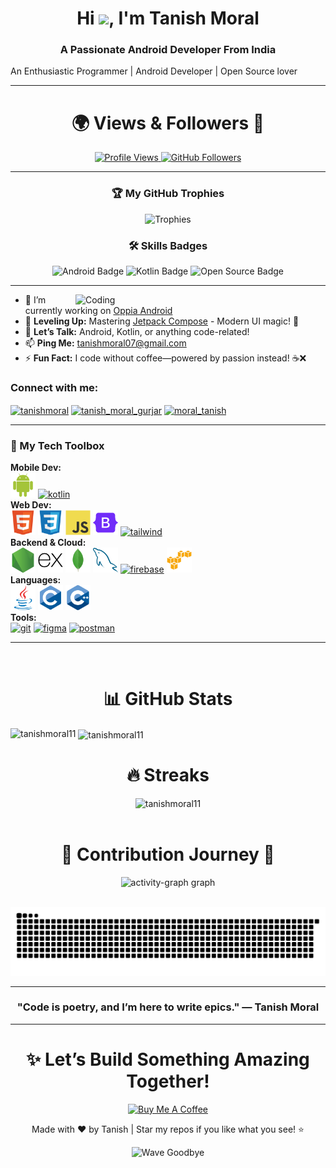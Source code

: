 <h1 align="center">Hi <img src="https://media.giphy.com/media/hvRJCLFzcasrR4ia7z/giphy.gif" width="25px">, I'm Tanish Moral</h1>
<h3 align="center">A Passionate Android Developer From India</h3>

An Enthusiastic Programmer | Android Developer | Open Source lover

---

<h1 align="center">🌍 Views & Followers 🚀</h1>
<p align="center">
  <a href="https://komarev.com/ghpvc/?username=tanishmoral11&label=Profile%20views&color=0e75b6&style=flat" target="_blank">
    <img src="https://komarev.com/ghpvc/?username=tanishmoral11" alt="Profile Views">
  </a>  
  <a href="https://github.com/tanishmoral11" target="_blank">
    <img src="https://img.shields.io/github/followers/tanishmoral11?label=Followers&style=social" alt="GitHub Followers">
  </a>
</p>

---

<h3 align="center">🏆 My GitHub Trophies</h3>
<p align="center">
  <img src="https://github-profile-trophy.vercel.app/?username=tanishmoral11&theme=radical&no-frame=true&margin-w=15" alt="Trophies">
</p>

<h3 align="center">🛠️ Skills Badges</h3>
<p align="center">
  <img src="https://img.shields.io/badge/Android-Expert-green?style=flat-square&logo=android" alt="Android Badge">
  <img src="https://img.shields.io/badge/Kotlin-Master-blue?style=flat-square&logo=kotlin" alt="Kotlin Badge">
  <img src="https://img.shields.io/badge/Open%20Source-Contributor-orange?style=flat-square" alt="Open Source Badge">
</p>

---
<img align="right" alt="Coding" width="400" src="https://github.com/Anmol-Baranwal/Cool-GIFs-For-GitHub/assets/74038190/3b4607a1-1cc6-41f1-926f-892ae880e7a5">

- 🔭 I’m currently working on [Oppia Android](https://github.com/oppia/oppia-android)
- 🌱 <b>Leveling Up:</b> Mastering <a href="https://developer.android.com/compose">Jetpack Compose</a> - Modern UI magic! 🎨  
- 💬 <b>Let’s Talk:</b> Android, Kotlin, or anything code-related!  
- 📫 <b>Ping Me:</b> <a href="mailto:tanishmoral07@gmail.com">tanishmoral07@gmail.com</a>  
- ⚡ <b>Fun Fact:</b> I code without coffee—powered by passion instead! ☕❌ 

<h3 align="left">Connect with me:</h3>
<p align="left">
<a href="https://linkedin.com/in/tanishmoral" target="_blank"><img align="center" src="https://raw.githubusercontent.com/rahuldkjain/github-profile-readme-generator/master/src/images/icons/Social/linked-in-alt.svg" alt="tanishmoral" height="30" width="40" /></a>
<a href="https://instagram.com/tanish_moral_gurjar" target="_blank"><img align="center" src="https://raw.githubusercontent.com/rahuldkjain/github-profile-readme-generator/master/src/images/icons/Social/instagram.svg" alt="tanish_moral_gurjar" height="30" width="40" /></a>
<a href="https://x.com/moral_tanish" target="_blank"><img align="center" src="https://raw.githubusercontent.com/rahuldkjain/github-profile-readme-generator/master/src/images/icons/Social/twitter.svg" alt="moral_tanish" height="30" width="40" /></a>
</p>

---

<h3 align="left">🧰 My Tech Toolbox</h3>
<p align="left">
  <b>Mobile Dev:</b><br>
  <a href="https://developer.android.com"><img src="https://raw.githubusercontent.com/devicons/devicon/master/icons/android/android-original.svg" alt="android" width="40" height="40"/></a>
  <a href="https://kotlinlang.org"><img src="https://www.vectorlogo.zone/logos/kotlinlang/kotlinlang-icon.svg" alt="kotlin" width="40" height="40"/></a><br>
  <b>Web Dev:</b><br>
  <a href="https://www.w3.org/html/"><img src="https://raw.githubusercontent.com/devicons/devicon/master/icons/html5/html5-original.svg" alt="html5" width="40" height="40"/></a>
  <a href="https://www.w3schools.com/css/"><img src="https://raw.githubusercontent.com/devicons/devicon/master/icons/css3/css3-original.svg" alt="css3" width="40" height="40"/></a>
  <a href="https://developer.mozilla.org/en-US/docs/Web/JavaScript"><img src="https://raw.githubusercontent.com/devicons/devicon/master/icons/javascript/javascript-original.svg" alt="javascript" width="40" height="40"/></a>
  <a href="https://getbootstrap.com"><img src="https://raw.githubusercontent.com/devicons/devicon/master/icons/bootstrap/bootstrap-plain.svg" alt="bootstrap" width="40" height="40"/></a>
  <a href="https://tailwindcss.com/"><img src="https://www.vectorlogo.zone/logos/tailwindcss/tailwindcss-icon.svg" alt="tailwind" width="40" height="40"/></a><br>
  <b>Backend & Cloud:</b><br>
  <a href="https://nodejs.org"><img src="https://raw.githubusercontent.com/devicons/devicon/master/icons/nodejs/nodejs-original.svg" alt="nodejs" width="40" height="40"/></a>
  <a href="https://expressjs.com"><img src="https://raw.githubusercontent.com/devicons/devicon/master/icons/express/express-original.svg" alt="express" width="40" height="40"/></a>
  <a href="https://www.mongodb.com/"><img src="https://raw.githubusercontent.com/devicons/devicon/master/icons/mongodb/mongodb-original.svg" alt="mongodb" width="40" height="40"/></a>
  <a href="https://www.mysql.com/"><img src="https://raw.githubusercontent.com/devicons/devicon/master/icons/mysql/mysql-original.svg" alt="mysql" width="40" height="40"/></a>
  <a href="https://firebase.google.com/"><img src="https://www.vectorlogo.zone/logos/firebase/firebase-icon.svg" alt="firebase" width="40" height="40"/></a>
  <a href="https://aws.amazon.com"><img src="https://raw.githubusercontent.com/devicons/devicon/master/icons/amazonwebservices/amazonwebservices-original.svg" alt="aws" width="40" height="40"/></a><br>
  <b>Languages:</b><br>
  <a href="https://www.java.com"><img src="https://raw.githubusercontent.com/devicons/devicon/master/icons/java/java-original.svg" alt="java" width="40" height="40"/></a>
  <a href="https://www.cprogramming.com/"><img src="https://raw.githubusercontent.com/devicons/devicon/master/icons/c/c-original.svg" alt="c" width="40" height="40"/></a>
  <a href="https://www.w3schools.com/cpp/"><img src="https://raw.githubusercontent.com/devicons/devicon/master/icons/cplusplus/cplusplus-original.svg" alt="cpp" width="40" height="40"/></a><br>
  <b>Tools:</b><br>
  <a href="https://git-scm.com/"><img src="https://www.vectorlogo.zone/logos/git-scm/git-scm-icon.svg" alt="git" width="40" height="40"/></a>
  <a href="https://www.figma.com/"><img src="https://www.vectorlogo.zone/logos/figma/figma-icon.svg" alt="figma" width="40" height="40"/></a>
  <a href="https://postman.com"><img src="https://www.vectorlogo.zone/logos/getpostman/getpostman-icon.svg" alt="postman" width="40" height="40"/></a>
</p>

---
<br/>
<h1 align="center">📊 GitHub Stats</h1>

<p><img align="left" src="https://github-readme-stats.vercel.app/api/top-langs?username=tanishmoral11&show_icons=true&locale=en&layout=compact&theme=radical" alt="tanishmoral11" /></p>

<p>&nbsp;<img align="center" src="https://github-readme-stats.vercel.app/api?username=tanishmoral11&show_icons=true&locale=en&theme=radical" alt="tanishmoral11" /></p>
<h1 align="center">🔥 Streaks </h1>

<div align="center">
  <img src="https://github-readme-streak-stats.herokuapp.com/?user=tanishmoral11&theme=radical" alt="tanishmoral11" />
</div>
<br/>
<h1 align="center">🌟 Contribution Journey 🌟</h1>
<div align="center">
  <img src="https://github-readme-activity-graph.vercel.app/graph?username=tanishmoral11&radius=16&theme=github-compact&area=true&order=5" height="300" alt="activity-graph graph"  />
</div>
<br>
<div align="center">
    
  ![snake gif](https://github.com/TanishMoral11/TanishMoral11/blob/output/github-snake-dark.svg)
</div>

---

<h3 align="center">"Code is poetry, and I’m here to write epics." — Tanish Moral</h3>

---

<h1 align="center">✨ Let’s Build Something Amazing Together!</h1>
<p align="center">
  <a href="https://buymeacoffee.com/tanishmoral"><img src="https://cdn.buymeacoffee.com/buttons/v2/default-yellow.png" alt="Buy Me A Coffee" width="200"></a>
</p>
<p align="center">
  Made with ❤ by Tanish | Star my repos if you like what you see! ⭐
</p>
<p align="center">
  <img src="https://media.giphy.com/media/LnQjpWaON8nhr21vNW/giphy.gif" width="100" alt="Wave Goodbye">
</p>

<p align="center">
  <img src="https://raw.githubusercontent.com/BrunnerLivio/brunnerlivio/master/images/marquee.svg" style="transform: translateX(35em)">
</p>
